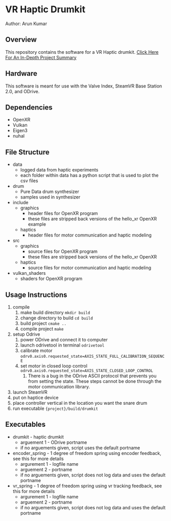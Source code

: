 # VR Haptic Drumkit
Author: Arun Kumar

## Overview
This repository contains the software for a VR Haptic drumkit. 
<a href="https://ayerun.github.io/Portfolio/haptics.html" target="_blank">Click Here For An In-Depth Project Summary</a>

## Hardware
This software is meant for use with the Valve Index, SteamVR Base Station 2.0, and ODrive.

## Dependencies
* OpenXR
* Vulkan
* Eigen3
* nuhal

## File Structure
* data
    * logged data from haptic experiments
    * each folder within data has a python script that is used to plot the csv files
* drum
    * Pure Data drum synthesizer
    * samples used in synthesizer
* include
    * graphics
        * header files for OpenXR program
        * these files are stripped back versions of the hello_xr OpenXR example
    * haptics
        * header files for motor communication and haptic modeling
* src
    * graphics
        * source files for OpenXR program
        * these files are stripped back versions of the hello_xr OpenXR 
    * haptics
        * source files for motor communication and haptic modeling
* vulkan_shaders
    * shaders for OpenXR program

## Usage Instructions
1. compile
    1. make build directory `mkdir build`
    1. change directory to build `cd build`
    1. build project `cmake ..`
    1. compile project `make`
1. setup Odrive
    1. power ODrive and connect it to computer
    1. launch odrivetool in terminal `odrivetool`
    1. calibrate motor `odrv0.axis0.requested_state=AXIS_STATE_FULL_CALIBRATION_SEQUENCE`
    1. set motor in closed loop control `odrv0.axis0.requested_state=AXIS_STATE_CLOSED_LOOP_CONTROL`
        1. There is a bug in the ODrive ASCII protocol that prevents you from setting the state. These steps cannot be done through the motor communication library.
1. launch SteamVR
1. put on haptice device
1. place controller vertical in the location you want the snare drum
1. run executable `{project}/build/drumkit`

## Executables
* drumkit - haptic drumkit
    * arguement 1 - ODrive portname
    * if no arguements given, script uses the default portname
* encoder_spring - 1 degree of freedom spring using encoder feedback, see this for more details
    * argurement 1 - logfile name
    * arguement 2 - portname
    * if no arguements given, script does not log data and uses the default portname
* vr_spring - 1 degree of freedom spring using vr tracking feedback, see this for more details
    * argurement 1 - logfile name
    * arguement 2 - portname
    * if no arguements given, script does not log data and uses the default portname